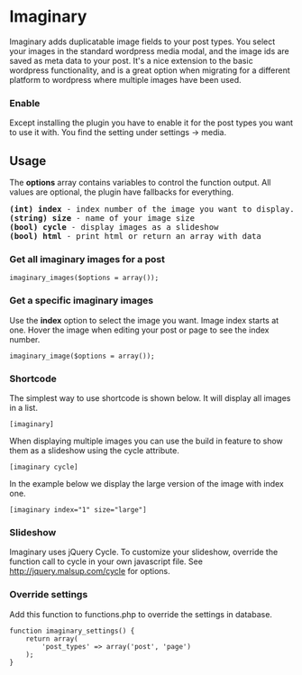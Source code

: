 # Imaginary
Imaginary adds duplicatable image fields to your post types. You select your images in the standard wordpress media modal, and the image ids are saved as meta data to your post. It's a nice extension to the basic wordpress functionality, and is a great option when migrating for a different platform to wordpress where multiple images have been used.

### Enable
Except installing the plugin you have to enable it for the post types you want to use it with. You find the setting under settings -> media.

## Usage
The <b>options</b> array contains variables to control the function output. All values are optional, the plugin have fallbacks for everything.

<pre>
<b>(int) index</b> - index number of the image you want to display.
<b>(string) size</b> - name of your image size
<b>(bool) cycle</b> - display images as a slideshow
<b>(bool) html</b> - print html or return an array with data
</pre>

### Get all imaginary images for a post
```
imaginary_images($options = array());
```

### Get a specific imaginary images
Use the <b>index</b> option to select the image you want. Image index starts at one. Hover the image when editing your post or page to see the index number.
```
imaginary_image($options = array());
```

### Shortcode
The simplest way to use shortcode is shown below. It will display all images in a list.
```
[imaginary]
```

When displaying multiple images you can use the build in feature to show them as a slideshow using the cycle attribute.

```
[imaginary cycle]
```

In the example below we display the large version of the image with index one.
```
[imaginary index="1" size="large"]
```

### Slideshow
Imaginary uses jQuery Cycle. To customize your slideshow, override the function call to cycle in your own javascript file. See http://jquery.malsup.com/cycle for options.


### Override settings
Add this function to functions.php to override the settings in database.
```
function imaginary_settings() {
    return array(
        'post_types' => array('post', 'page')
    );
}
```